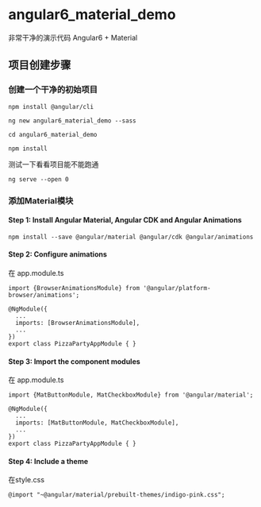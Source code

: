# angular6_material_demo
非常干净的演示代码 Angular6 + Material

## 项目创建步骤
### 创建一个干净的初始项目

````
npm install @angular/cli
````
````
ng new angular6_material_demo --sass
````
````
cd angular6_material_demo
````
````
npm install
````

测试一下看看项目能不能跑通
````
ng serve --open 0  
````
### 添加Material模块
#### Step 1: Install Angular Material, Angular CDK and Angular Animations

````
npm install --save @angular/material @angular/cdk @angular/animations
````
####  Step 2: Configure animations
在 app.module.ts
````
import {BrowserAnimationsModule} from '@angular/platform-browser/animations';

@NgModule({
  ...
  imports: [BrowserAnimationsModule],
  ...
})
export class PizzaPartyAppModule { }
````
#### Step 3: Import the component modules
在 app.module.ts
````
import {MatButtonModule, MatCheckboxModule} from '@angular/material';

@NgModule({
  ...
  imports: [MatButtonModule, MatCheckboxModule],
  ...
})
export class PizzaPartyAppModule { }
````
#### Step 4: Include a theme
在style.css
````
@import "~@angular/material/prebuilt-themes/indigo-pink.css";
````

